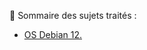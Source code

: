 👋 Sommaire des sujets traités :

- [OS Debian 12.](https://github.com/0xCyberLiTech/OS-Debian-12)



